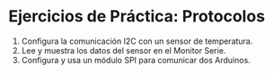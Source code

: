 # Ejercicios de Práctica: Protocolos

1. Configura la comunicación I2C con un sensor de temperatura.
2. Lee y muestra los datos del sensor en el Monitor Serie.
3. Configura y usa un módulo SPI para comunicar dos Arduinos.
